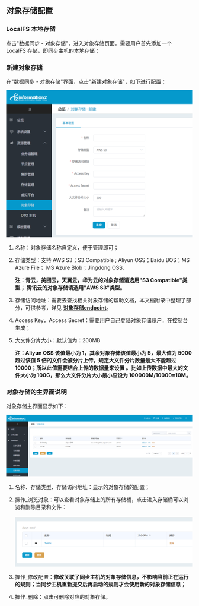 ## 对象存储配置

### LocalFS 本地存储

点击"数据同步 - 对象存储"，进入对象存储页面，需要用户首先添加一个 LocalFS 存储，即同步主机的本地存储：

### 新建对象存储

在"数据同步 - 对象存储"界面，点击"新建对象存储"，如下进行配置：

![](../assets/7.2.20190523162625.png)

1. 名称：对象存储名称自定义，便于管理即可；

2. 存储类型：支持 AWS S3；S3 Compatible ; Aliyun OSS；Baidu BOS；MS Azure File； MS Azure Blob；Jingdong OSS.

    **注：青云，美团云，天翼云，华为云的对象存储请选用"S3 Compatible"类型； 腾讯云的对象存储请选用"AWS S3"类型。**

3. 存储访问地址：需要去查找相关对象存储的帮助文档，本文档附录中整理了部分，可供参考，详见 **[对象存储endpoint](../appendix/dto_endpoint.md)**。

4. Access Key，Access Secret：需要用户自己登陆对象存储账户，在控制台生成；

5. 大文件分片大小：默认值为：200MB

    **注：Aliyun OSS 该值最小为 1，其余对象存储该值最小为 5，最大值为 5000 超过该值 5 倍的文件会被分片上传。规定大文件分片数量最大不能超过 10000；所以此值需要结合上传的数据量来设置 。比如上传数据中最大的文件大小为 100G，那么大文件分片大小最小应设为 100000M/10000=10M。**

### 对象存储的主界面说明

对象存储主界面显示如下：

![](../assets/7.2.20190523164714.png)

1. 名称、存储类型、存储访问地址：显示的对象存储的配置；

2. 操作_浏览对象：可以查看对象存储上的所有存储桶，点击进入存储桶可以浏览和删除目录和文件：

    ![](../assets/7.2.20190523164821.png)

3. 操作_修改配置：**修改关联了同步主机的对象存储信息，不影响当前正在运行的规则；当同步主机重新提交后再启动的规则才会使用新的对象存储信息；**

4. 操作_删除：点击可删除对应的对象存储。
